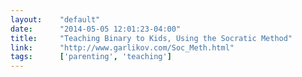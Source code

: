 ```yaml
---
layout:    "default"
date:      "2014-05-05 12:01:23-04:00"
title:     "Teaching Binary to Kids, Using the Socratic Method"
link:      "http://www.garlikov.com/Soc_Meth.html"
tags:      ['parenting', 'teaching']
---
```


